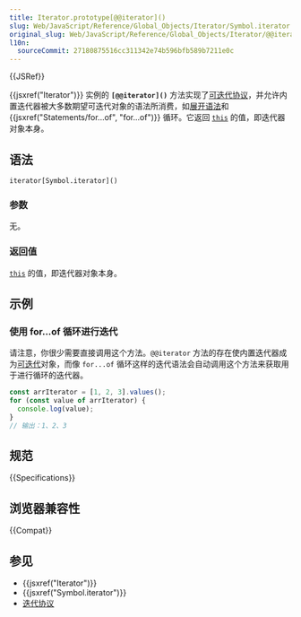 ```yaml
---
title: Iterator.prototype[@@iterator]()
slug: Web/JavaScript/Reference/Global_Objects/Iterator/Symbol.iterator
original_slug: Web/JavaScript/Reference/Global_Objects/Iterator/@@iterator
l10n:
  sourceCommit: 27180875516cc311342e74b596bfb589b7211e0c
---
```


{{JSRef}}

{{jsxref("Iterator")}} 实例的 **`[@@iterator]()`** 方法实现了[可迭代协议](/zh-CN/docs/Web/JavaScript/Reference/Iteration_protocols)，并允许内置迭代器被大多数期望可迭代对象的语法所消费，如[展开语法](/zh-CN/docs/Web/JavaScript/Reference/Operators/Spread_syntax)和 {{jsxref("Statements/for...of", "for...of")}} 循环。它返回 [`this`](/zh-CN/docs/Web/JavaScript/Reference/Operators/this) 的值，即迭代器对象本身。

## 语法

```js-nolint
iterator[Symbol.iterator]()
```

### 参数

无。

### 返回值

[`this`](/zh-CN/docs/Web/JavaScript/Reference/Operators/this) 的值，即迭代器对象本身。

## 示例

### 使用 for...of 循环进行迭代

请注意，你很少需要直接调用这个方法。`@@iterator` 方法的存在使内置迭代器成为[可迭代](/zh-CN/docs/Web/JavaScript/Reference/Iteration_protocols#可迭代协议)对象，而像 `for...of` 循环这样的迭代语法会自动调用这个方法来获取用于进行循环的迭代器。

```js
const arrIterator = [1, 2, 3].values();
for (const value of arrIterator) {
  console.log(value);
}
// 输出：1、2、3
```

## 规范

{{Specifications}}

## 浏览器兼容性

{{Compat}}

## 参见

- {{jsxref("Iterator")}}
- {{jsxref("Symbol.iterator")}}
- [迭代协议](/zh-CN/docs/Web/JavaScript/Reference/Iteration_protocols)
